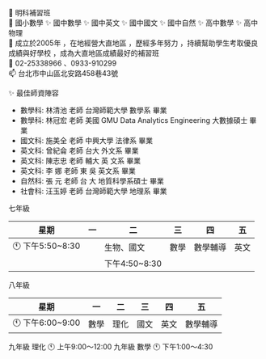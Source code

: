 👋 明科補習班 <br>
👀 國小數學 ✨ 國中數學 ✨ 國中英文 ✨ 國中國文 ✨ 國中自然 ✨ 高中數學 ✨ 高中物理 <br> 
🌱 成立於2005年 ，在地經營大直地區 ，歷經多年努力 ，持續幫助學生考取優良成績與好學校 ，成為大直地區成績最好的補習班 <br> 
💞️ 02-25338966 、0933-910299 <br> 
📫 台北市中山區北安路458巷43號 <br> 

✨ 最佳師資陣容 
- 數學科: 林清池 老師   台灣師範大學   數學系   畢業
- 數學科: 林冠宏 老師   美國 GMU Data Analytics Engineering   大數據碩士   畢業
- 國文科: 施美全 老師   中興大學     法律系   畢業
- 英文科: 曾紀侖 老師    台大   外文系    畢業 
- 英文科: 陳志忠 老師    輔大  英 文系   畢業 
- 英文科: 李    娜 老師    東 吳    英文系  畢業
- 自然科: 張    元 老師    台 大  地質科學系碩士   畢業 
- 社會科: 汪玉婷 老師   台灣師範大學   地理系    畢業

七年級 

| 星期            	| 一 	| 二            	| 三   	| 四       	| 五   	|
|---------------  	|----	|---------------	|------	|----------	|------	|
| 🕚 下午5:50~8:30 	|    	| 生物、國文    	| 數學 	| 數學輔導 	| 英文 	|
|               	  |    	| 下午4:50~8:30 	|      	|          	|      	|

八年級 

| 星期            	| 一   	| 二   	| 三   	| 四   	| 五       	|
|---------------  	|------	|------	|------	|------	|----------	|
| 🕚 下午6:00~9:00 	| 數學 	| 理化 	| 國文 	| 英文 	| 數學輔導 	|

九年級 理化 🕚 上午9:00～12:00 
九年級 數學 🕚 下午1:00～4:30 
